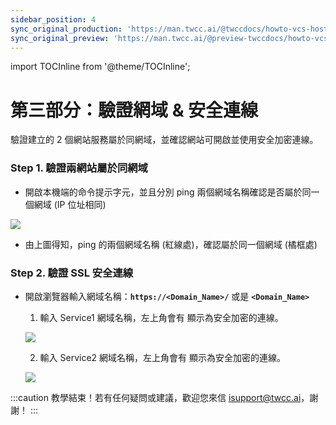 ```yaml
---
sidebar_position: 4
sync_original_production: 'https://man.twcc.ai/@twccdocs/howto-vcs-host-secure-multi-web-one-instance-3-zh' 
sync_original_preview: 'https://man.twcc.ai/@preview-twccdocs/howto-vcs-host-secure-multi-web-one-instance-3-zh'
---
```

import TOCInline from '@theme/TOCInline';

# 第三部分：驗證網域 & 安全連線

驗證建立的 2 個網站服務屬於同網域，並確認網站可開啟並使用安全加密連線。

### Step 1. 驗證兩網站屬於同網域

- 開啟本機端的命令提示字元，並且分別 ping 兩個網域名稱確認是否屬於同一個網域 (IP 位址相同)

![](https://cos.twcc.ai/SYS-MANUAL/uploads/upload_b9d2db87d47d04ee1f1cc55f8a719da1.png)

- 由上圖得知，ping 的兩個網域名稱 (紅線處)，確認屬於同一個網域 (橘框處)

### Step 2. 驗證 SSL 安全連線
- 開啟瀏覽器輸入網域名稱：**`https://<Domain_Name>/`** 或是 **`<Domain_Name>`**
   
  1. 輸入 Service1 網域名稱，左上角會有 <i class="fa fa-lock" aria-hidden="true"></i> 顯示為安全加密的連線。
   
   ![](https://cos.twcc.ai/SYS-MANUAL/uploads/upload_2117155564ebcaaec4f84388f118e303.png)


  2.  輸入 Service2 網域名稱，左上角會有 <i class="fa fa-lock" aria-hidden="true"></i> 顯示為安全加密的連線。
   
   ![](https://cos.twcc.ai/SYS-MANUAL/uploads/upload_71a27bbe14fd33fcb544704f3b7d0307.png)

:::caution
<i class="fa fa-envelope" aria-hidden="true"></i> 教學結束！若有任何疑問或建議，歡迎您來信 isupport@twcc.ai，謝謝！
:::